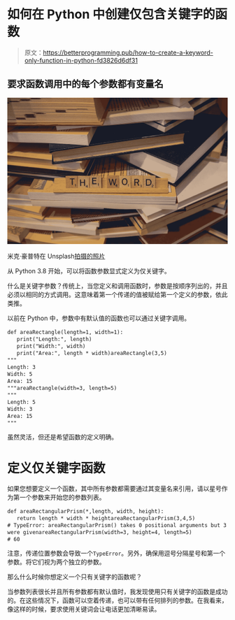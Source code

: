 # 如何在 Python 中创建仅包含关键字的函数

> 原文：<https://betterprogramming.pub/how-to-create-a-keyword-only-function-in-python-fd3826d6df31>

## 要求函数调用中的每个参数都有变量名

![](img/d413cd057ee29c2515847f470b56b640.png)

米克·豪普特在 Unsplash[拍摄的照片](https://unsplash.com/s/photos/scrabble?utm_source=unsplash&utm_medium=referral&utm_content=creditCopyText)

从 Python 3.8 开始，可以将函数参数显式定义为仅关键字。

什么是关键字参数？传统上，当您定义和调用函数时，参数是按顺序列出的，并且必须以相同的方式调用。这意味着第一个传递的值被赋给第一个定义的参数，依此类推。

以前在 Python 中，参数中有默认值的函数也可以通过关键字调用。

```
def areaRectangle(length=1, width=1):
   print("Length:", length)
   print("Width:", width)
   print("Area:", length * width)areaRectangle(3,5)
"""
Length: 3
Width: 5
Area: 15
"""areaRectangle(width=3, length=5)
"""
Length: 5
Width: 3
Area: 15
"""
```

虽然灵活，但还是希望函数的定义明确。

# 定义仅关键字函数

如果您想要定义一个函数，其中所有参数都需要通过其变量名来引用，请以星号作为第一个参数来开始您的参数列表。

```
def areaRectangularPrism(*,length, width, height):
   return length * width * heightareaRectangularPrism(3,4,5)
# TypeError: areaRectangularPrism() takes 0 positional arguments but 3 were givenareaRectangularPrism(width=3, height=4, length=5)
# 60
```

注意，传递位置参数会导致一个`TypeError`。另外，确保用逗号分隔星号和第一个参数。将它们视为两个独立的参数。

那么什么时候你想定义一个只有关键字的函数呢？

当参数列表很长并且所有参数都有默认值时，我发现使用只有关键字的函数是成功的。在这些情况下，函数可以空着传递，也可以带有任何排列的参数。在我看来，像这样的时候，要求使用关键词会让电话更加清晰易读。